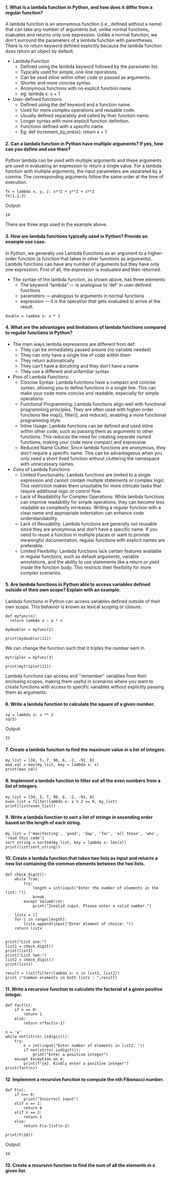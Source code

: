 #### 1. What is a lambda function in Python, and how does it differ from a regular function?
A lambda function is an anonymous function (i.e., defined without a name) that can take any number of arguments but, unlike normal functions, evaluates and returns only one expression. Unlike a normal function, we don't surround the parameters of a lambda function with parentheses. There is no return keyword defined explicitly because the lambda function does return an object by default.
- Lambda Function
    - Defined using the lambda keyword followed by the parameter list.
    - Typically used for simple, one-line operations.
    - Can be used inline within other code or passed as arguments.
    - Shorter and more concise syntax.
    - Anonymous functions with no explicit function name.
    - eg: lambda x: x + 1
- User-defined functions
    - Defined using the def keyword and a function name.
    - Used for more complex operations and reusable code.
    - Usually defined separately and called by their function name.
    - Longer syntax with more explicit function definition.
    - Functions defined with a specific name.
    - Eg: def increment_by_one(x):
               return x + 1
#### 2. Can a lambda function in Python have multiple arguments? If yes, how can you define and use them?
Python lambda can be used with multiple arguments and these arguments are used in evaluating an expression to return a single value. For a lambda function with multiple arguments, the input parameters are separated by a comma. The corresponding arguments follow the same order at the time of execution.
```
fn = lambda x, y, z: x**2 + y**2 + z**2
fn(1,2,3)
```
Output:
```
14
```
There are three args used in the example above.
#### 3. How are lambda functions typically used in Python? Provide an example use case.
In Python, we generally use Lambda Functions as an argument to a higher-order function (a function that takes in other functions as arguments). Lambda functions can have any number of arguments but they have only one expression. First of all, the expression is evaluated and then returned.
- The syntax of the lambda function, as shown above, has three elements:
    - The keyword “lambda” — is analogous to ‘def’ in user-defined functions
    - parameters — analogous to arguments in normal functions
    - expression — it is the operation that gets evaluated to arrive at the result.
```
double = lambda x: x * 2
```
#### 4. What are the advantages and limitations of lambda functions compared to regular functions in Python?
- The main ways lambda expressions are different from def:
    - They can be immediately passed around (no variable needed)
    - They can only have a single line of code within them
    - They return automatically
    - They can’t have a docstring and they don’t have a name
    - They use a different and unfamiliar syntax
- Pros of Lambda Functions:
    - Concise Syntax: Lambda functions have a compact and concise syntax, allowing you to define functions in a single line. This can make your code more concise and readable, especially for simple operations.
    - Functional Programming: Lambda functions align well with functional programming principles. They are often used with higher-order functions like map(), filter(), and reduce(), enabling a more functional programming style.
    - Inline Usage: Lambda functions can be defined and used inline within other code, such as passing them as arguments to other functions. This reduces the need for creating separate named functions, making your code more compact and expressive.
    - Reduced Name Clutter: Since lambda functions are anonymous, they don't require a specific name. This can be advantageous when you only need a short-lived function without cluttering the namespace with unnecessary names.
- Cons of Lambda Functions:
    - Limited Functionality: Lambda functions are limited to a single expression and cannot contain multiple statements or complex logic. This restriction makes them unsuitable for more intricate tasks that require additional logic or control flow.
    - Lack of Readability for Complex Operations: While lambda functions can improve readability for simple operations, they can become less readable as complexity increases. Writing a regular function with a clear name and appropriate indentation can enhance code understandability.
    - Lack of Reusability: Lambda functions are generally not reusable since they are anonymous and don't have a specific name. If you need to reuse a function in multiple places or want to provide meaningful documentation, regular functions with explicit names are preferable.
    - Limited Flexibility: Lambda functions lack certain features available in regular functions, such as default arguments, variable annotations, and the ability to use statements like a return or yield inside the function body. This restricts their flexibility for more complex scenarios.
#### 5. Are lambda functions in Python able to access variables defined outside of their own scope? Explain with an example.
Lambda functions in Python can access variables defined outside of their own scope. This behavior is known as lexical scoping or closure. 
```
def myfunc(n):
  return lambda a : a * n

mydoubler = myfunc(2)

print(mydoubler(11))
```
We can change the function such that it triples the number sent in.
```
mytripler = myfunc(3)

print(mytripler(11))
```
Lambda functions can access and "remember" variables from their enclosing scopes, making them useful in scenarios where you want to create functions with access to specific variables without explicitly passing them as arguments.
#### 6. Write a lambda function to calculate the square of a given number.
```
sq = lambda x: x ** 2
sq(5)
```
Output:
```
25
```
#### 7. Create a lambda function to find the maximum value in a list of integers.
```
my_list = [34, 5, 7, 90, 6, -2, -91, 0]
max_val = max(my_list, key = lambda x: x)
print(max_val)
```
#### 8. Implement a lambda function to filter out all the even numbers from a list of integers.
```
my_list = [34, 5, 7, 90, 6, -2, -91, 0]
even_list = filter(lambda x: x % 2 == 0, my_list)
print(list(even_list))
```
#### 9. Write a lambda function to sort a list of strings in ascending order based on the length of each string.
```
my_list = ['manifesting', 'good', 'day', 'for', 'all those', 'who', 'read this code']
sort_string = sorted(my_list, key = lambda x: len(x))
print(list(sort_string))
```
#### 10. Create a lambda function that takes two lists as input and returns a new list containing the common elements between the two lists.
```
def check_digit():
    while True:
        try:
            length = int(input("Enter the number of elements in the list: "))
            break
        except ValueError:
            print("Invalid input. Please enter a valid number.")
            
    listx = []
    for i in range(length):
        listx.append(input("Enter element of choice: "))
    return listx
    

print("List one:")
list1 = check_digit()
print(list1)
print("List two:")
list2 = check_digit()
print(list2)

result = list(filter(lambda x: x in list1, list2))
print ("Common elements in both lists : ",result)
```
#### 11. Write a recursive function to calculate the factorial of a given positive integer.
```
def fact(n):
    if n == 0:
        return 1
    else:
        return n*fact(n-1)

n = 'a'
while not(str(n).isdigit()):
    try:
        n = int(input("Enter number of elements in list2: "))
        if not(str(n).isdigit()):
            print("Enter a positive integer")            
    except Exception as e:
        print(f"{e}. Kindly enter a positive integer")
print(fact(n))
```
#### 12. Implement a recursive function to compute the nth Fibonacci number.
```
def F(n):
    if n<= 0:
        print("Incorrect input")
    elif n == 1:
        return 0
    elif n == 2:
        return 1
    else:
        return F(n-1)+F(n-2)

print(F(10))
```
Output:
```
34
```
#### 13. Create a recursive function to find the sum of all the elements in a given list.
```








